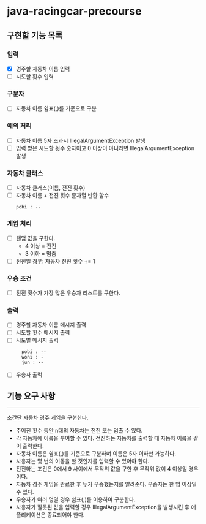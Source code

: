 # java-racingcar-precourse
## 구현할 기능 목록
### 입력
- [x] 경주할 자동차 이름 입력
- [ ] 시도할 횟수 입력
### 구분자
- [ ] 자동차 이름 쉼표(,)를 기준으로 구분
### 예외 처리
- [ ] 자동차 이름 5자 초과시 IllegalArgumentException 발생
- [ ] 입력 받은 시도할 횟수 숫자이고 0 이상이 아니라면 IllegalArgumentException 발생
### 자동차 클래스
- [ ] 자동차 클래스(이름, 전진 횟수)
- [ ] 자동차 이름 + 전진 횟수 문자열 반환 함수
    ```
  pobi : --
    ```
### 게임 처리
- [ ] 랜덤 값을 구한다.
  - 4 이상 = 전진
  - 3 이하 = 멈춤
- [ ] 전진일 경우: 자동차 전진 횟수 += 1 
### 우승 조건
- [ ] 전진 횟수가 가장 많은 우승자 리스트를 구한다.
### 출력
- [ ] 경주할 자동차 이름 메시지 출력
- [ ] 시도할 횟수 메시지 출력
- [ ] 시도별 메시지 출력
  ```
    pobi : --
    woni : -
    jun : --
    ```
- [ ] 우승자 출력

## 기능 요구 사항

---
초간단 자동차 경주 게임을 구현한다.

- 주어진 횟수 동안 n대의 자동차는 전진 또는 멈출 수 있다.
- 각 자동차에 이름을 부여할 수 있다. 전진하는 자동차를 출력할 때 자동차 이름을 같이 출력한다.
- 자동차 이름은 쉼표(,)를 기준으로 구분하며 이름은 5자 이하만 가능하다.
- 사용자는 몇 번의 이동을 할 것인지를 입력할 수 있어야 한다.
- 전진하는 조건은 0에서 9 사이에서 무작위 값을 구한 후 무작위 값이 4 이상일 경우이다.
- 자동차 경주 게임을 완료한 후 누가 우승했는지를 알려준다. 우승자는 한 명 이상일 수 있다.
- 우승자가 여러 명일 경우 쉼표(,)를 이용하여 구분한다.
- 사용자가 잘못된 값을 입력할 경우 IllegalArgumentException을 발생시킨 후 애플리케이션은 종료되어야 한다.